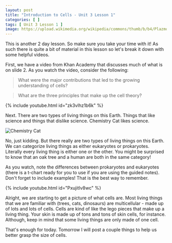 ```yaml
---
layout: post
title: "Introduction to Cells - Unit 3 Lesson 1"
categories: [ ]
tags: [ Unit 3 Lesson 1 ]
image: https://upload.wikimedia.org/wikipedia/commons/thumb/b/b4/Plazmolyzed_Elodea_Cells_under_400X_Magnification.jpg/600px-Plazmolyzed_Elodea_Cells_under_400X_Magnification.jpg
---
```


This is another 2 day lesson. So make sure you take your time with it! As such there is quite a bit of material in this lesson so let's break it down with some helpful videos.

First, we have a video from Khan Academy that discusses much of what is on slide 2. As you watch the video, consider the following:

> What were the major contributions that led to the growing understanding of cells?

> What are the three principles that make up the cell theory?

{% include youtube.html id="zk3vlhz1b6k" %}

Next. There are two types of living things on this Earth. Things that like science and things that dislike science. Chemistry Cat likes science.

![Chemistry Cat](https://fthmb.tqn.com/saqvA0vBOtgbpOEF96tuGr2HNs0=/1268x845/filters:fill(auto,1)/chemcat_BLANK-58b5dcc33df78cdcd8db176f.jpg)

No, just kidding. But there really are two types of living things on this Earth. We can categorize living things as either eukaryotes or prokaryotes. Literally every living thing is either one or the other. You might be surprised to know that an oak tree and a human are both in the same category!

As you watch, note the differences between prokaryotes and eukaryotes (there is a t-chart ready for you to use if you are using the guided notes). Don't forget to include examples! That is the best way to remember.

{% include youtube.html id="Pxujitlv8wc" %}

Alright, we are starting to get a picture of what cells are. Most living things that we are familiar with (trees, cats, dinosaurs) are multicellular - made up of lots and lots of cells. Cells are kind of like the lego pieces that make up a living thing. Your skin is made up of tons and tons of skin cells, for instance. Although, keep in mind that some living things are only made of one cell. 

That's enough for today. Tomorrow I will post a couple things to help us better grasp the size of cells.